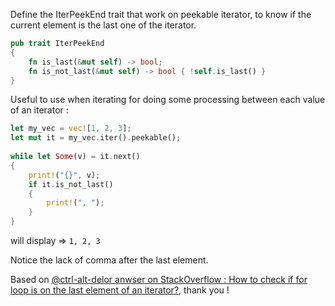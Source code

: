 Define the IterPeekEnd trait that work on peekable iterator,
to know if the current element is the last one of the iterator.

```rust
pub trait IterPeekEnd
{ 
    fn is_last(&mut self) -> bool;
    fn is_not_last(&mut self) -> bool { !self.is_last() }
}
```

Useful to use when iterating for doing some processing between each value of an iterator :

```rust
let my_vec = vec![1, 2, 3];
let mut it = my_vec.iter().peekable();
        
while let Some(v) = it.next()
{
    print!("{}", v);
    if it.is_not_last() 
    {
        print!(", ");
    }
}
```
will display => `1, 2, 3`

Notice the lack of comma after the last element.

Based on [@ctrl-alt-delor anwser on StackOverflow : How to check if for loop is on the last element of an iterator?](https://stackoverflow.com/a/73355481/12048568), thank you !

